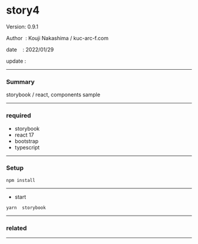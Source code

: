 ﻿# story4

 Version: 0.9.1

 Author  : Kouji Nakashima / kuc-arc-f.com

 date    : 2022/01/29 

 update  :

***
### Summary

storybook / react, components sample

***
### required

* storybook
* react 17
* bootstrap
* typescript

***
### Setup

```
npm install
```

***
* start

```
yarn  storybook
```

***
### related


***

